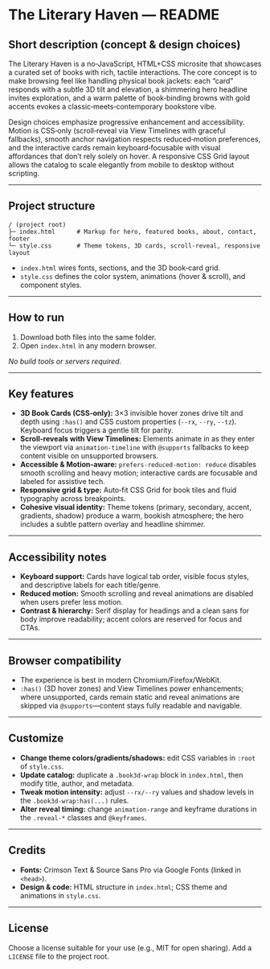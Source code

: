 # The Literary Haven — README

## Short description (concept & design choices)

The Literary Haven is a no‑JavaScript, HTML+CSS microsite that showcases a curated set of books with rich, tactile interactions. The core concept is to make browsing feel like handling physical book jackets: each “card” responds with a subtle 3D tilt and elevation, a shimmering hero headline invites exploration, and a warm palette of book‑binding browns with gold accents evokes a classic‑meets‑contemporary bookstore vibe.

Design choices emphasize progressive enhancement and accessibility. Motion is CSS‑only (scroll‑reveal via View Timelines with graceful fallbacks), smooth anchor navigation respects reduced‑motion preferences, and the interactive cards remain keyboard‑focusable with visual affordances that don’t rely solely on hover. A responsive CSS Grid layout allows the catalog to scale elegantly from mobile to desktop without scripting.

---

## Project structure

```
/ (project root)
├─ index.html      # Markup for hero, featured books, about, contact, footer
└─ style.css       # Theme tokens, 3D cards, scroll‑reveal, responsive layout
```

* `index.html` wires fonts, sections, and the 3D book‑card grid.
* `style.css` defines the color system, animations (hover & scroll), and component styles.

---

## How to run

1. Download both files into the same folder.
2. Open `index.html` in any modern browser.

*No build tools or servers required.*

---

## Key features

* **3D Book Cards (CSS‑only):** 3×3 invisible hover zones drive tilt and depth using `:has()` and CSS custom properties (`--rx`, `--ry`, `--tz`). Keyboard focus triggers a gentle tilt for parity.
* **Scroll‑reveals with View Timelines:** Elements animate in as they enter the viewport via `animation-timeline` with `@supports` fallbacks to keep content visible on unsupported browsers.
* **Accessible & Motion‑aware:** `prefers-reduced-motion: reduce` disables smooth scrolling and heavy motion; interactive cards are focusable and labeled for assistive tech.
* **Responsive grid & type:** Auto‑fit CSS Grid for book tiles and fluid typography across breakpoints.
* **Cohesive visual identity:** Theme tokens (primary, secondary, accent, gradients, shadow) produce a warm, bookish atmosphere; the hero includes a subtle pattern overlay and headline shimmer.

---

## Accessibility notes

* **Keyboard support:** Cards have logical tab order, visible focus styles, and descriptive labels for each title/genre.
* **Reduced motion:** Smooth scrolling and reveal animations are disabled when users prefer less motion.
* **Contrast & hierarchy:** Serif display for headings and a clean sans for body improve readability; accent colors are reserved for focus and CTAs.

---

## Browser compatibility

* The experience is best in modern Chromium/Firefox/WebKit.
* `:has()` (3D hover zones) and View Timelines power enhancements; where unsupported, cards remain static and reveal animations are skipped via `@supports`—content stays fully readable and navigable.

---

## Customize

* **Change theme colors/gradients/shadows:** edit CSS variables in `:root` of `style.css`.
* **Update catalog:** duplicate a `.book3d-wrap` block in `index.html`, then modify title, author, and metadata.
* **Tweak motion intensity:** adjust `--rx/--ry` values and shadow levels in the `.book3d-wrap:has(...)` rules.
* **Alter reveal timing:** change `animation-range` and keyframe durations in the `.reveal-*` classes and `@keyframes`.

---

## Credits

* **Fonts:** Crimson Text & Source Sans Pro via Google Fonts (linked in `<head>`).
* **Design & code:** HTML structure in `index.html`; CSS theme and animations in `style.css`.

---

## License

Choose a license suitable for your use (e.g., MIT for open sharing). Add a `LICENSE` file to the project root.
